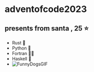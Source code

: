 # adventofcode2023
## presents from santa , 25 ⭐
* Rust 🦀
* Python 🐍
* Fortran 👨‍🔬
* Haskell 🐰
* 
  ![FunnyDogsGIF](https://github.com/Sleak07/adventofcode2023/assets/92532514/e45262de-09de-4e7b-a59b-57d194d22ef3)
